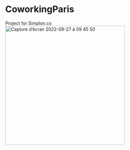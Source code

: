# CoworkingParis
Project for Simplon.co
<img width="378" alt="Capture d’écran 2022-09-27 à 09 45 50" src="https://user-images.githubusercontent.com/101064028/192465427-bc6d5650-cdff-47ca-9cbc-a457478cdfd5.png">

